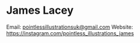 # James Lacey

Email: pointlessillustrationsuk@gmail.com
Website: https://instagram.com/pointless_illustrations_james